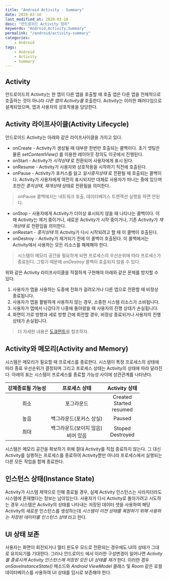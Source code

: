 ```yaml
---
title: "Android Activity - Summary"
date: 2020-03-10
last_modified_at: 2020-03-10
desc: "안드로이드 Activity 정리"
keywords: "Android,Activity,Summary"
permalink: "/android/activity-summary"
categories: 
    - Android
tags: 
    - Android
    - Activity
    - Summary
---
```


## Activity 

안드로이드의 Activity는 한 앱이 다른 앱을 호출할 때 호출 앱은 다른 앱을 전체적으로 호출하는 것이 아니라 _다른 앱의 Activity를_ 호출한다. Activity는 이러한 패러다임으로 설계되었으며, 앱과 사용자의 상호작용을 담당한다.

## Activity 라이프사이클(Activity Lifecycle)

안드로이드 Activity는 아래와 같은 라이프사이클을 가지고 있다.

* onCreate - Activity가 생성될 때 대부분 한번만 호출되는 콜백이다. 초기 셋팅은 물론 _setContentView()_ 를 이용한 레이아웃 정의도 이곳에서 진행된다.
* onStart - Activity가 _시작상태_ 로 전환되어 사용자에게 표시 된다.
* onResume - Activity가 사용자와 상호작용을 시작하기 직전에 호출된다.
* onPause - Activity가 포커스를 잃고 _일시중지상태_ 로 전환될 때 호출되는 콜백이다. Activity가 사용자에게 여전히 표시되지만 대체로 사용자가 떠나는 중에 있으며 조만간 _중지상태_, _재개상태_ 상태로 전환됨을 의미한다.
> onPause 콜백에서는 네트워크 호출, 데이터베이스 트랜잭션 실행을 하면 안된다.
* onStop - 사용자에게 Activity가 더이상 표시되지 않을 때 나타나는 콜백이다. 이 때 Activity는 제거 중이거나, 새로운 Activity가 시작 중이거나, 기존 Activity가 _재개상태_ 로 전환임을 의미한다.
* onRestart - _중지상태_ 의 Activity가 다시 시작되려고 할 때 이 콜백이 호출된다.
* onDestroy - Activity가 제거되기 전에 이 콜백이 호출된다. 이 콜백에서는 Activity에서 사용하는 모든 리소스를 해제해야 한다.
> 시스템이 메모리 공간을 필요하게 되면 프로세스의 우선순위에 따라 프로세스가 종료된다. 그렇기 때문에 _onDestroy_ 콜백이 호출되지 않을 수 있다.

위와 같은 Activity 라이프사이클을 적절하게 구현해야 아래와 같은 문제를 방지할 수 있다.

1. 사용자가 앱을 사용하는 도중에 전화가 걸려오거나 다른 앱으로 전환할 때 비정상 종료됩니다.
2. 사용자가 앱을 활발하게 사용하지 않는 경우, 소중한 시스템 리소스가 소비됩니다.
3. 사용자가 앱에서 나갔다가 나중에 돌아왔을 때 사용자의 진행 상태가 손실됩니다.
4. 화면이 가로 방향과 세로 방향 간에 회전할 경우, 비정상 종료되거나 사용자의 진행 상태가 손실됩니다.

> 더 자세한 내용은 [도큐먼트](https://developer.android.com/guide/components/activities/activity-lifecycle)를 참조하자.

## Activity와 메모리(Activity and Memory)

시스템은 메모리가 필요할 때 프로세스를 종료한다. 시스템이 특정 프로세스의 상태에 따라 종료 우선순위가 결정되며 그리고 프로세스 상태는 Activity의 상태에 따라 달라진다. 아래의 표는 시스템이 프로세스를 종료할 가능성 사이에 상관관계를 나타낸다.

| 강제종료될 가능성 | 프로세스 상태 | Activity 상태 |
|:--------:|:-------:|:--------:|
| 최소   | 포그라운드   | Created<br/>Started <br/> resumed   |
| 높음   | 백그라운드(포커스 상실)   | Paused   |
| 최대   | 백그라운드(보이지 않음)<br/>비어 있음   | Stoped<br/>Destroyed  |

시스템은 메모리 공간을 확보하기 위해 절대 Activity를 직접 종료하지 않는다. 그 대신 Activity를 실행하는 프로세스를 종료하여 Activity뿐만 아니라 프로세스에서 실행되는 다른 모든 작업을 함께 종료한다.

## 인스턴스 상태(Instance State)

Activity가 시스템 제약으로 인해 종료될 경우, 실제 Activity 인스턴스는 사라지더라도 시스템에 존재했다는 정보는 남아있는다. 사용자가 다시 Activity로 돌아가려고 시도하는 경우 시스템은 Activity의 상태를 나타내는 저장된 데이터 셋을 사용하여 해당 Activity의 새로운 인스턴스를 생성하는데 *시스템이 이전 상태를 복원하기 위해 사용하는 저장된 데이터를 인스턴스 상태* 라고 한다.

## UI 상태 보존

사용자는 화면이 회전되거나 멀티 윈도우 모드로 전환되는 경우에도 UI의 상태가 그대로 유지되기를 기대한다. 그러나 안드로이드 에서 이러한 구성변경이 일어나면 _Activity를 종료시켜 Activity 인스턴스에 저장된 모든 UI 상태를 제거_ 한다. 이러한 경우 _onSaveInstanceState()_ 메소드와 _Android ViewModel_ 클래스 및 _Room_ 같은 로컬 데이터베이스를 사용하여 UI 상태를 임시로 보존해야 한다.